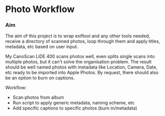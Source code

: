 # Photo Workflow

### Aim

The aim of this project is to wrap exiftool and any other tools needed, receive a directory of scanned photos, loop through them and apply titles, metadata, etc based on user input.

My CanoScan LiDE 400 scans photos well, even splits single scans into multiple photos, but it can't solve the organisation problem. The result should be well named photos with metadata like Location, Camera, Date, etc ready to be imported into Apple Photos. By request, there should also be an option to burn on captions.

Workflow:

- Scan photos from album
- Run script to apply generic metadata, naming scheme, etc
- Add specific captions to specific photos (burn in/metadata)
